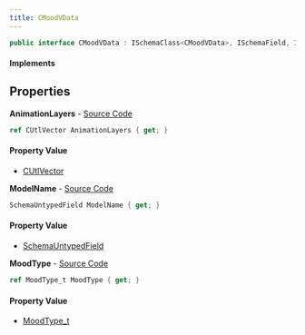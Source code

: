 ```yaml
---
title: CMoodVData
---
```


```csharp
public interface CMoodVData : ISchemaClass<CMoodVData>, ISchemaField, ISchemaClass, INativeHandle
```

#### Implements

## Properties

**AnimationLayers** - [Source Code](https://github.com/swiftly-solution/swiftlys2/blob/master/managed/src/SwiftlyS2.Generated/Schemas/Interfaces/CMoodVData.cs#L22)

```csharp
ref CUtlVector AnimationLayers { get; }
```

#### Property Value

- [CUtlVector](/docs/api/shared/natives/cutlvector)

**ModelName** - [Source Code](https://github.com/swiftly-solution/swiftlys2/blob/master/managed/src/SwiftlyS2.Generated/Schemas/Interfaces/CMoodVData.cs#L17)

```csharp
SchemaUntypedField ModelName { get; }
```

#### Property Value

- [SchemaUntypedField](/docs/api/shared/schemas/schemauntypedfield)

**MoodType** - [Source Code](https://github.com/swiftly-solution/swiftlys2/blob/master/managed/src/SwiftlyS2.Generated/Schemas/Interfaces/CMoodVData.cs#L19)

```csharp
ref MoodType_t MoodType { get; }
```

#### Property Value

- [MoodType_t](/docs/api/shared/schemadefinitions/moodtype_t)

